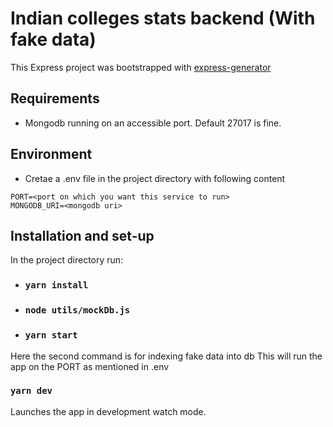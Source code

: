 # Indian colleges stats backend (With fake data)

This Express project was bootstrapped with [express-generator](https://github.com/facebook/create-react-app)


## Requirements
* Mongodb running on an accessible port. Default 27017 is fine.

## Environment
* Cretae a .env file in the project directory with following content
```
PORT=<port on which you want this service to run>
MONGODB_URI=<mongodb uri>
```

## Installation and set-up

In the project directory run:

* ### `yarn install`
* ### `node utils/mockDb.js`
* ### `yarn start`

Here the second command is for indexing fake data into db
This will run the app on the PORT as mentioned in .env

### `yarn dev`

Launches the app in development watch mode.

